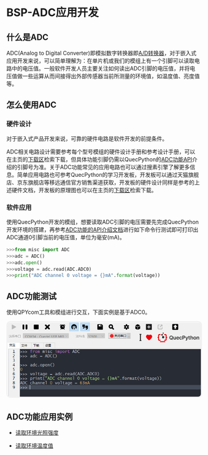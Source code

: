 # BSP-ADC应用开发

## 什么是ADC

ADC(Analog to Digital Converter)即模拟数字转换器即[A/D转换器](https://baike.baidu.com/item/A%2FD转换器/4883848?fromModule=lemma_inlink)，对于嵌入式应用开发来说，可以简单理解为：在单片机或我们的模组上有一个引脚可以读取电路中的电压值。一般软件开发人员主要关注如何读出ADC引脚的电压值，并将电压值做一些运算从而间接得出外部传感器当前所测量的环境值，如温度值、亮度值等。

## 怎么使用ADC

### 硬件设计

对于嵌入式产品开发来说，可靠的硬件电路是软件开发的前提条件。

ADC相关电路设计需要参考每个型号模组的硬件设计手册和参考设计手册，可以在主页的[下载区](/download/)检索下载，但具体功能引脚仍需以QuecPython的[ADC功能API](../../../API_reference/zh/QuecPython类库/misc.ADC.html)介绍的引脚号为准。关于ADC功能常见的应用电路也可以通过搜素引擎了解更多信息。简单应用电路也可参考QuecPython的学习开发板，开发板可以通过天猫旗舰店、京东旗舰店等移远通信官方销售渠道获取，开发板的硬件设计同样是参考的上述硬件文档，开发板的原理图也可以在主页的[下载区](/download/)检索下载。

### 软件应用

使用QuecPython开发的模组，想要读取ADC引脚的电压需要先完成QuecPython开发环境的搭建，再参考[ADC功能的API介绍文档](../../../API_reference/zh/QuecPython类库/misc.ADC.html)进行如下命令行测试即可打印出ADC通道0引脚当前的电压值，单位为毫安(mA)。

```python
>>>from misc import ADC
>>>adc = ADC()
>>>adc.open()
>>>voltage = adc.read(ADC.ADC0) 
>>>print("ADC channel 0 voltage = {}mA".format(voltage))
```

## ADC功能测试

使用QPYcom工具和模组进行交互，下面实例是基于ADC0。

<img src="../media/BSP应用开发/BSP_ADC_0.png" style="border-style: solid; border-radius: 10px; color:  #f1f1f1;" border=3 alt="">

## ADC功能应用实例

- [读取环境光照强度](../外设应用开发/外设-亮度传感器应用开发.html)

- [读取环境温度值](../外设应用开发/外设-温度传感器应用开发.html)

